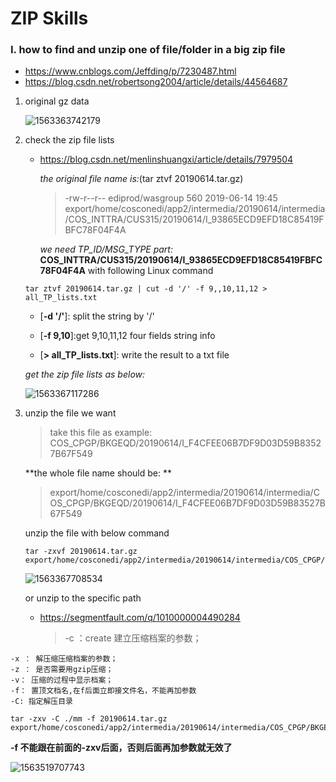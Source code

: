 # 							ZIP Skills

### Ⅰ. how to find and unzip one of file/folder in a big zip file

- https://www.cnblogs.com/Jeffding/p/7230487.html
- https://blog.csdn.net/robertsong2004/article/details/44564687

1. original gz data

   ![1563363742179](D:\Typora\MKDFiles\media\1563363742179.png)

2. check the zip file lists

   - https://blog.csdn.net/menlinshuangxi/article/details/7979504

     *the original file name is:*(tar ztvf 20190614.tar.gz)

     > -rw-r--r-- ediprod/wasgroup    560 2019-06-14 19:45 export/home/cosconedi/app2/intermedia/20190614/intermedia/COS_INTTRA/CUS315/20190614/I_93865ECD9EFD18C85419FBFC78F04F4A

     *we need TP_ID/MSG_TYPE part:* **COS_INTTRA/CUS315/20190614/I_93865ECD9EFD18C85419FBFC78F04F4A** with following Linux command 

   ```shell
   tar ztvf 20190614.tar.gz | cut -d '/' -f 9,,10,11,12 > all_TP_lists.txt
   ```

   - [**-d '/'**]:  split the string by '/'

   - [**-f 9,10**]:get 9,10,11,12 four fields string info

   - [**> all_TP_lists.txt**]: write the result to a txt file

     

   *get the zip file lists as below:*

   ![1563367117286](D:\Typora\MKDFiles\media\1563367117286.png)

   

3. unzip the file we want

   > take this file as example: COS_CPGP/BKGEQD/20190614/I_F4CFEE06B7DF9D03D59B83527B67F549

   **the whole file name should be:    **

   > export/home/cosconedi/app2/intermedia/20190614/intermedia/COS_CPGP/BKGEQD/20190614/I_F4CFEE06B7DF9D03D59B83527B67F549

   unzip the file with below command

   ```shell
   tar -zxvf 20190614.tar.gz export/home/cosconedi/app2/intermedia/20190614/intermedia/COS_CPGP/BKGEQD/20190614/I_F4CFEE06B7DF9D03D59B83527B67F549
   ```

   ![1563367708534](D:\Typora\MKDFiles\media\1563367708534.png)

   or unzip to the specific path

   - https://segmentfault.com/q/1010000004490284
   
     >-c ：create 建立压缩档案的参数；
  >
    -x ： 解压缩压缩档案的参数；
    -z ： 是否需要用gzip压缩；
    -v： 压缩的过程中显示档案；
    -f： 置顶文档名,在f后面立即接文件名，不能再加参数
    -C: 指定解压目录

   ```shell
   tar -zxv -C ./mm -f 20190614.tar.gz export/home/cosconedi/app2/intermedia/20190614/intermedia/COS_CPGP/BKGEQD/20190614/I_F4CFEE06B7DF9D03D59B83527B67F549
   ```

   **-f 不能跟在前面的-zxv后面，否则后面再加参数就无效了**

![1563519707743](D:\Typora\MKDFiles\media\1563519707743.png)



